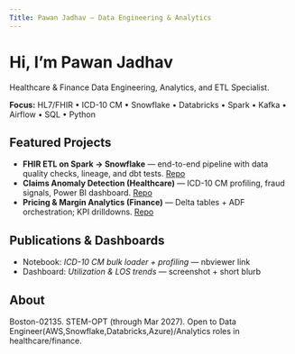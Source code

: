 ```yaml
---
Title: Pawan Jadhav — Data Engineering & Analytics
---
```


# Hi, I’m Pawan Jadhav
Healthcare & Finance Data Engineering, Analytics, and ETL Specialist.

**Focus:** HL7/FHIR • ICD-10 CM • Snowflake • Databricks • Spark • Kafka • Airflow • SQL • Python

## Featured Projects
- **FHIR ETL on Spark → Snowflake** — end-to-end pipeline with data quality checks, lineage, and dbt tests. [Repo](https://github.com/<your-repo>)
- **Claims Anomaly Detection (Healthcare)** — ICD-10 CM profiling, fraud signals, Power BI dashboard. [Repo](https://github.com/<your-repo>)
- **Pricing & Margin Analytics (Finance)** — Delta tables + ADF orchestration; KPI drilldowns. [Repo](https://github.com/<your-repo>)

## Publications & Dashboards
- Notebook: *ICD-10 CM bulk loader + profiling* — nbviewer link  
- Dashboard: *Utilization & LOS trends* — screenshot + short blurb

## About
Boston-02135. STEM-OPT (through Mar 2027). Open to Data Engineer(AWS,Snowflake,Databricks,Azure)/Analytics roles in healthcare/finance.
